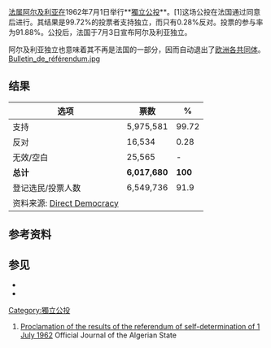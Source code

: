 [法属阿尔及利亚在](../Page/法属阿尔及利亚.md "wikilink")1962年7月1日举行**[獨立公投](../Page/獨立公投.md "wikilink")**。\[1\]这场公投在法国通过同意后进行。其结果是99.72%的投票者支持独立，而只有0.28%反对。投票的参与率为91.88%。公投后，法国于7月3日宣布阿尔及利亚独立。

阿尔及利亚独立也意味着其不再是法国的一部分，因而自动退出了[欧洲各共同体](../Page/欧洲各共同体.md "wikilink")。
[Bulletin_de_référendum.jpg](https://zh.wikipedia.org/wiki/File:Bulletin_de_référendum.jpg "fig:Bulletin_de_référendum.jpg")

## 结果

| 选项                                                                         | 票数            | %       |
| -------------------------------------------------------------------------- | ------------- | ------- |
| 支持                                                                         | 5,975,581     | 99.72   |
| 反对                                                                         | 16,534        | 0.28    |
| 无效/空白                                                                      | 25,565        | \-      |
| **总计**                                                                     | **6,017,680** | **100** |
| 登记选民/投票人数                                                                  | 6,549,736     | 91.9    |
| 资料来源: [Direct Democracy](http://www.sudd.ch/event.php?lang=en&id=dz011962) |               |         |

## 参考资料

## 参见

  -
  -
[Category:獨立公投](https://zh.wikipedia.org/wiki/Category:獨立公投 "wikilink")

1.  [Proclamation of the results of the referendum of self-determination
    of 1 July 1962](http://www.joradp.dz/JO6283/1962/001/FP3.pdf)
    Official Journal of the Algerian State